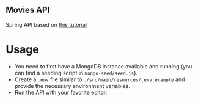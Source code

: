 ## Movies API

Spring API based on [this tutorial](https://www.youtube.com/watch?v=5PdEmeopJVQ&t=7731s)

# Usage
+ You need to first have a MongoDB instance available and running (you can find a seeding script in `mongo-seed/seed.js`).
+ Create a `.env` file similar to `./src/main/resources/.env.example` and provide the necessary environment variables.
+ Run the API with your favorite editor.

